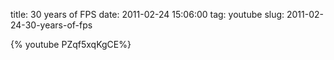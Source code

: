title: 30 years of FPS
date: 2011-02-24 15:06:00
tag: youtube
slug: 2011-02-24-30-years-of-fps

{% youtube PZqf5xqKgCE%}
